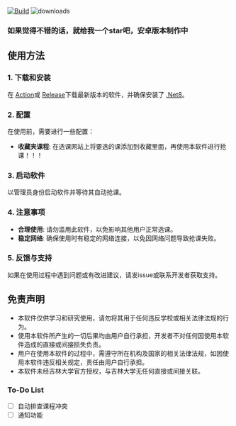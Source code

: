 [![Build](https://github.com/wzyyyyyyy/JLUiCourse/actions/workflows/dotnet.yml/badge.svg)](https://github.com/wzyyyyyyy/JLUiCourse/actions/workflows/dotnet.yml)  ![downloads](https://img.shields.io/github/downloads/wzyyyyyyy/JLUiCourse/total.svg)
 
### 如果觉得不错的话，就给我一个star吧，安卓版本制作中

## 使用方法

### 1. 下载和安装

在 [Action](https://github.com/wzyyyyyyy/JLUiCourse/actions)或 [Release](https://github.com/wzyyyyyyy/JLUiCourse/releases)下载最新版本的软件，并确保安装了 [.Net8](https://dotnet.microsoft.com/zh-cn/download)。

### 2. 配置

在使用前，需要进行一些配置：
- **收藏夹课程**: 在选课网站上将要选的课添加到收藏里面，再使用本软件进行抢课！！！

### 3. 启动软件

以管理员身份启动软件并等待其自动抢课。

### 4. 注意事项

- **合理使用**: 请勿滥用此软件，以免影响其他用户正常选课。
- **稳定网络**: 确保使用时有稳定的网络连接，以免因网络问题导致抢课失败。

### 5. 反馈与支持

如果在使用过程中遇到问题或有改进建议，请发issue或联系开发者获取支持。

## 免责声明

- 本软件仅供学习和研究使用，请勿将其用于任何违反学校或相关法律法规的行为。
- 使用本软件所产生的一切后果均由用户自行承担，开发者不对任何因使用本软件造成的直接或间接损失负责。
- 用户在使用本软件的过程中，需遵守所在机构及国家的相关法律法规，如因使用本软件违反相关规定，责任由用户自行承担。
- 本软件未经吉林大学官方授权，与吉林大学无任何直接或间接关联。

### To-Do List
- [ ] 自动排查课程冲突
- [ ] 通知功能
